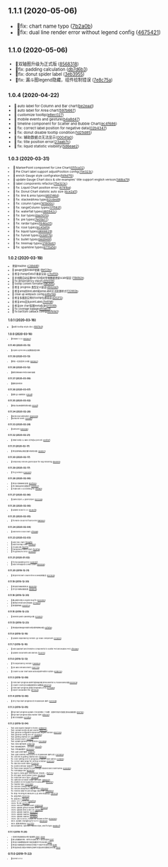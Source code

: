 ## <small>1.1.1 (2020-05-06)
- 🐞fix: chart name typo ([7b2a0b](https://github.com/antvis/G2Plot/commit/7b2a0b0))
- 🐞fix: dual line render error without legend config ([4675421](https://github.com/antvis/G2Plot/commit/4675421))

## <small>1.1.0 (2020-05-06)
- 🌟双轴图升级为正式版 ([8568318](https://github.com/antvis/G2Plot/commit/8568318))
- 🐞fix: padding calculation ([db7d6b3](https://github.com/antvis/G2Plot/commit/db7d6b3))
- 🐞fix: donut spider label ([3eb3955](https://github.com/antvis/G2Plot/commit/3eb3955))
- 🐞fix: 漏斗图legend隐藏，组件绘制错误 ([7e8c75a](https://github.com/antvis/G2Plot/commit/7e8c75a))

## <small>1.0.4 (2020-04-22)
- 🌟 auto label for Column and Bar chart([be2eaa1](https://github.com/antvis/G2Plot/commit/be2eaa1))
- 🌟 auto label for Area chart([597b667](https://github.com/antvis/G2Plot/commit/597b667))
- 🌟 customize tooltip([e8ec027](https://github.com/antvis/G2Plot/commit/e8ec027))
- 🌟 mobile events and gesture([b4a8d47](https://github.com/antvis/G2Plot/commit/b4a8d47))
- 🌟 timeline component for Scatter and Bubble Chart([ec4f686](https://github.com/antvis/G2Plot/commit/ec4f686))
- 🐞 fix: correct label position for negative data([02b4347](https://github.com/antvis/G2Plot/commit/02b4347))
- 🐞 fix: donut disable tooltip condition([1d25d85](https://github.com/antvis/G2Plot/commit/1d25d85))
- 🐞 fix: 辅助数据点无法显示([00041a0](https://github.com/antvis/G2Plot/commit/00041a0))
- 🐞 fix: title position error([23aab7c](https://github.com/antvis/G2Plot/commit/23aab7c))
- 🐞 fix: liquid statistic visibility([5d6eae2](https://github.com/antvis/G2Plot/commit/5d6eae2))

## <small>1.0.3 (2020-03-31)
- 🌟 MarkerPoint componnet for Line Chart([055ca32](https://github.com/antvis/G2Plot/commit/055ca32))
- 🌟 Pie Chart label support adjustPosition config([75e323c](https://github.com/antvis/G2Plot/commit/75e323c))
- 🌟 enrich Gauge style configration([fd9d7f0](https://github.com/antvis/G2Plot/commit/fd9d7f0))
- 📃 update Gauge Chart docs & site examples' title support english verison([1ddba79](https://github.com/antvis/G2Plot/commit/1ddba79))
- 🚧 label components refactor([75e323c](https://github.com/antvis/G2Plot/commit/a72849d))
- 🐞 fix: Liquid Chart position error ([8781ba](https://github.com/antvis/G2Plot/commit/8781ba9))
- 🐞 fix: Donut Chart statistic auto size ([6ce2a11](https://github.com/antvis/G2Plot/commit/6ce2a11))
- 🐞 fix: line & area types([d60146d](https://github.com/antvis/G2Plot/commit/d60146d))
- 🐞 fix: stackedArea type([62c6ed9](https://github.com/antvis/G2Plot/commit/62c6ed9))
- 🐞 fix: column types([165b00c](https://github.com/antvis/G2Plot/commit/165b00c))
- 🐞 fix: rangeColumn types([17f582f](https://github.com/antvis/G2Plot/commit/17f582f))
- 🐞 fix: waterfall types([d60942c](https://github.com/antvis/G2Plot/commit/d60942c))
- 🐞 fix: bar types([daa3070](https://github.com/antvis/G2Plot/commit/daa3070))
- 🐞 fix: pie types([7e05b77](https://github.com/antvis/G2Plot/commit/7e05b77))
- 🐞 fix: rardar types([f646a35](https://github.com/antvis/G2Plot/commit/f646a35))
- 🐞 fix: rose types([ec45ef9](https://github.com/antvis/G2Plot/commit/ec45ef9))
- 🐞 fix: liquid types([d666629](https://github.com/antvis/G2Plot/commit/d666629))
- 🐞 fix: funnel types([0cb8f7b](https://github.com/antvis/G2Plot/commit/0cb8f7b))
- 🐞 fix: bullet types([ded949f](https://github.com/antvis/G2Plot/commit/ded949f))
- 🐞 fix: treemap types([2180bd2](https://github.com/antvis/G2Plot/commit/2180bd2))
- 🐞 fix: sparkline types([d715a56](https://github.com/antvis/G2Plot/commit/d715a56))



## <small>1.0.2 (2020-03-19)
- 更新readme ([c2dbdd0](https://github.com/antvis/G2Plot/commit/c2dbdd0))
- 🐞 gauge去除lodash依赖 ([8bf22bc](https://github.com/antvis/G2Plot/commit/8bf22bc))
- 🐞 修复changeData不重新渲染 ([c7bd150](https://github.com/antvis/G2Plot/commit/c7bd150))
- 🐞 折线图自动设置min为0值时导致数据更新scale错误 ([70b0b2e](https://github.com/antvis/G2Plot/commit/70b0b2e))
- 🐞 fix denpendency import([491e498](https://github.com/antvis/G2Plot/commit/491e498))
- 🌟 tooltip content formatter([1d6264c](https://github.com/antvis/G2Plot/commit/1d6264c))
- 🐞 修复 progress 类型定义错误([4942ea3](https://github.com/antvis/G2Plot/commit/4942ea3))
- 🐞 修复area的lineLabel和areaLabel无法配置样式([132892b](https://github.com/antvis/G2Plot/commit/132892b))
- 🐞 clean up webpack config([a48a7dd](https://github.com/antvis/G2Plot/commit/a48a7dd))
- 🐞 修复多图表实例时tooltip位置错误([d202f12](https://github.com/antvis/G2Plot/commit/d202f12))
- 🐞 修复area丢失pointLabel([31e97d6](https://github.com/antvis/G2Plot/commit/31e97d6))
- 🐞 修复pie chart配置meta失效([0f15569](https://github.com/antvis/G2Plot/commit/0f15569))
- 🐞 fix coverage badage([d50abc8](https://github.com/antvis/G2Plot/commit/d50abc8))
- 🐞 fix barStyle callback config([8d7b0d3](https://github.com/antvis/G2Plot/commit/8d7b0d3))

## <small>1.0.1 (2020-03-16)
- 🌟add tooltip style doc ([f8879c9](https://github.com/antvis/G2Plot/commit/f8879c9))

## <small>1.0.0 (2020-03-16)
- 🌟release 1.0.0 ([e6d2a37](https://github.com/antvis/G2Plot/commit/d55b370))

## <small>0.11.40 (2020-03-13)</small>
- 🐞Liquid & process 必选数据类型判断

## <small>0.11.39 (2020-03-13)</small>
- 🐞修复一些类型定义问题 ([e6d2a37](https://github.com/antvis/G2Plot/commit/e6d2a37))

## <small>0.11.38 (2020-03-12)</small>
- 🐞移除饼图label中的lodash依赖

## <small>0.11.37 (2020-03-09)</small>
- 🌟重新发布版本

## <small>0.11.36 (2020-03-07)</small>
- 🌟更新 g2 依赖版本 ([51b3df](https://github.com/antvis/G2Plot/commit/2f8104a))

## <small>0.11.35 (2020-03-02)</small>
- 🌟修复词云图透明背景问题 ([51b3df](https://github.com/antvis/G2Plot/commit/51b3df))

## <small>0.11.34 (2020-02-28)</small>
- 🌟wordcloud animation ([d94d3dd](https://github.com/antvis/G2Plot/commit/d94d3dd))
- 🌟sunburst event ([1456a81](https://github.com/antvis/G2Plot/commit/1456a81))

## <small>0.11.33 (2020-02-28)</small>
- 🌟Sunburst ([5692ca6](https://github.com/antvis/G2Plot/commit/5692ca6))

## <small>0.11.32 (2020-02-21)</small>
- 🐞 饼图 tooltip 与 label 对外透出 percent ([365fd0f](https://github.com/antvis/G2Plot/commit/365fd0f))

## <small>0.11.31 (2020-02-17)</small>
- 🐞 修复瀑布图必需设置meta的问题 ([3669511](https://github.com/antvis/G2Plot/commit/3669511))

## <small>0.11.30 (2020-02-17)</small>
- 🐞 temporary remove geomCliper for svg rendering ([be69918](https://github.com/antvis/G2Plot/commit/be69918))

## <small>0.11.29 (2020-02-17)</small>
- 🐞 fix g version ([03a33d7](https://github.com/antvis/G2Plot/commit/03a33d7))

## <small>0.11.28 (2020-02-06)</small>
- 🐞 修复水波图图形剪裁 ([b93f605](https://github.com/antvis/G2Plot/commit/b93f605))
- 🐞 热力图legend位置错误 ([c989c87](https://github.com/antvis/G2Plot/commit/c989c87))
- 🐞 升级Scale 3.0之后的bug fix ([1f698b1](https://github.com/antvis/G2Plot/commit/1f698b1))


## <small>0.11.27 (2020-02-06)</small>
- 🐞 panelCliper => geomCliper ([52cc285](https://github.com/antvis/G2Plot/commit/52cc285c1f9427699e8a9b41fd4a749eefd40397))

## <small>0.11.26 (2020-02-06)</small>
- 🌟 update scale to 3.0 ([6538cfd](https://github.com/antvis/G2Plot/commit/6538cfd6d900ad886ac34ad8013b8d9a902184f3))

## <small>0.11.25 (2020-02-05)</small>
- 🐞 fix word-cloud not found error([1ad5d4c](https://github.com/antvis/G2Plot/commit/1ad5d4cc1f5a773e600b5c8905c29530c574ec96))

## <small>0.11.24 (2020-02-04)</small>
- 🌟 add word-cloud chart ([2f1baa9](https://github.com/antvis/G2Plot/pull/513/commits))

## <small>0.11.23 (2020-02-03)</small>
- 🌟 add rose chart ([f99aaf8](https://github.com/antvis/G2Plot/commit/f99aaf8))
- 🌟 add treemap chart ([703fba7](https://github.com/antvis/G2Plot/commit/703fba7))
- 🌟 对比漏斗图 ([fa411f2](https://github.com/antvis/G2Plot/commit/fa411f2))
- 🌟 transposed funnel chart ([f9cbf5b](https://github.com/antvis/G2Plot/commit/f9cbf5b))
- 🐞 fix guideLine error ([d310520](https://github.com/antvis/G2Plot/commit/d310520))

## <small>0.11.21 (2020-01-02)</small>
- 🐞 fix top padding error ([53de76f](https://github.com/antvis/G2Plot/commit/53de76f))
- 🌟 add overlapped combo chart ([c893594](https://github.com/antvis/G2Plot/commit/c893594))

## <small>0.11.20 (2019-12-31)</small>
- 🐞 修复miniChart-column time scale绘制错误 ([b00163b](https://github.com/antvis/G2Plot/commit/b00163b))

## <small>0.11.19 (2019-12-30)</small>
- 🐞 修复直方图绘制失效 ([d8097dc](https://github.com/antvis/G2Plot/commit/d8097dc))
- 🌟 优化折线图动画效果 ([4a8a028](https://github.com/antvis/G2Plot/commit/4a8a028))

## <small>0.11.18 (2019-12-30)</small>
- 🐞 散点图tooltip & legend bug fix ([b452862](https://github.com/antvis/G2Plot/commit/b452862))
- 🐞 移除util中的moment依赖 ([077a2c6](https://github.com/antvis/G2Plot/commit/077a2c6))
- 🌟 新增瀑布图 ([4c6d703](https://github.com/antvis/G2Plot/commit/4c6d703))

## <small>0.11.15 (2019-12-23)</small>
- 🐞 label参与auto-padding计算 ([0c566c1](https://github.com/antvis/G2Plot/commit/0c566c1))

## <small>0.11.13 (2019-12-23)</small>
- 🐞 修改条形图legend和tooltip顺序颠倒问题 ([e4f8f68](https://github.com/antvis/G2Plot/commit/e4f8f68))

## <small>0.11.9 (2019-12-16)</small>
- 🐞 update dependency version: g2 scale component ([23ca0ec](https://github.com/antvis/G2Plot/commit/23ca0ec))

## <small>0.11.7 (2019-12-16)</small>

- 🌟 add quadrant and trendline components to Scatter Plot and Bubble Plot ([2f6c8a0](https://github.com/antvis/G2Plot/commit/2f6c8a0))

- 🌟 update documents and demos ([f33071c](https://github.com/antvis/G2Plot/commit/f33071c))



## <small>0.11.6 (2019-12-12)</small>
- 🐞 fix dependency version ([1369b34](https://github.com/antvis/G2Plot/commit/1369b34))

- 🌟 pie label enhancement ([52e77c0](https://github.com/antvis/G2Plot/commit/52e77c0))

- 🌟 column & bar chart label add adjustPosition option ([e0bbc53](https://github.com/antvis/G2Plot/commit/e0bbc53))


## <small>0.11.5 (2019-12-09)</small>

- 🐞 miniChart-progress 使用代理shape解决mouseenter & mouseleave问题([63253c6](https://github.com/antvis/G2Plot/commit/63253c6))
- 🐞 column chart无法正确绘制timecat数据([2950739](https://github.com/antvis/G2Plot/commit/2950739))
- 🌟 miniChart-progress 更强大的update()方法 ([b77d489](https://github.com/antvis/G2Plot/commit/b77d489))
- 🌟 export declaration file ([6f73e29](https://github.com/antvis/G2Plot/commit/6f73e29))

## <small>0.11.4 (2019-12-06)</small>

- 🐞 优化 tinyChart-progress 的 mouseleave 事件 ([52512d8](https://github.com/antvis/G2Plot/commit/52512d8))

## <small>0.11.3 (2019-12-05)</small>

- 🌟tinyChart-progress update 方法支持第二个参数：更新时的样式配置,增加动画配置 ([b10719c](https://github.com/antvis/G2Plot/commit/b10719c))
- 🌟tinyChart-progress 增加 marker 组件 ([afe05e7](https://github.com/antvis/G2Plot/commit/afe05e7))
- 🌟 相关文档更新 ([e214f83](https://github.com/antvis/G2Plot/commit/e214f83))

## <small>0.11.2 (2019-12-04)</small>

- feat: add legend margin to theme ([4dba674](https://github.com/antvis/g2plot/commit/4dba674))
- feat: canvas events as plot events ([9bdc754](https://github.com/antvis/g2plot/commit/9bdc754))
- feat: general configration dpcument english version ([e607292](https://github.com/antvis/g2plot/commit/e607292))
- feat: general-config-doc en ([7626d12](https://github.com/antvis/g2plot/commit/7626d12))
- feat: getting-started-en ([d0d58e9](https://github.com/antvis/g2plot/commit/d0d58e9))
- feat: unbind event ([122812f](https://github.com/antvis/g2plot/commit/122812f))
- feat: update general-config docs ([c523986](https://github.com/antvis/g2plot/commit/c523986))
- feat: view 事件透传 ([e7ae72a](https://github.com/antvis/g2plot/commit/e7ae72a))
- feat: 增加图层事件，支持嵌套 ([01835f1](https://github.com/antvis/g2plot/commit/01835f1))
- feat: 字符串转数字 ([d594655](https://github.com/antvis/g2plot/commit/d594655))
- feat: 自定义组件事件 ([219ec11](https://github.com/antvis/g2plot/commit/219ec11))
- feat: 自定义组件的 mouseenter & mouseleave 事件分发 ([04c6894](https://github.com/antvis/g2plot/commit/04c6894))
- fix: cdn link in getting-started doc ([fa7a40e](https://github.com/antvis/g2plot/commit/fa7a40e))
- fix: color setting error in progress & support size option ([c31d91e](https://github.com/antvis/g2plot/commit/c31d91e))
- fix: correct data range for vertical scrollbar ([e2a02ac](https://github.com/antvis/g2plot/commit/e2a02ac))
- fix: dblClick event name ([f24b57b](https://github.com/antvis/g2plot/commit/f24b57b))
- fix: eventController 类型定义 ([f67f744](https://github.com/antvis/g2plot/commit/f67f744))
- fix: fixed scale ranges for percentage stacked bar/column/area ([4383eb2](https://github.com/antvis/g2plot/commit/4383eb2))
- fix: homepage link ([a24b7ee](https://github.com/antvis/g2plot/commit/a24b7ee))
- fix: layer & viewLayer eventParser 命名统一 ([fbcf212](https://github.com/antvis/g2plot/commit/fbcf212))
- fix: line layer event parser name ([e92a91e](https://github.com/antvis/g2plot/commit/e92a91e))
- fix: minichart docs typo ([0fbea36](https://github.com/antvis/g2plot/commit/0fbea36))
- fix: optimize scrollbar range calculate ([2ab4201](https://github.com/antvis/g2plot/commit/2ab4201))
- fix: position is not supported for axisLabel ([6872f57](https://github.com/antvis/g2plot/commit/6872f57))
- fix: readme typo ([2c532b9](https://github.com/antvis/g2plot/commit/2c532b9))
- fix: remove console log ([c79af35](https://github.com/antvis/g2plot/commit/c79af35))
- fix: remove sideEffects flag for now ([5f80695](https://github.com/antvis/g2plot/commit/5f80695))
- fix: reverse data for percentage stack bar ([36adb84](https://github.com/antvis/g2plot/commit/36adb84))
- fix: 修复 Pie Ring 的 labelLine 以及 area 的透明度 ([7af0ccd](https://github.com/antvis/g2plot/commit/7af0ccd))
- fix: 类型声明 ([7ec6cc8](https://github.com/antvis/g2plot/commit/7ec6cc8))
- fix: 类型定义 ([7f8eab3](https://github.com/antvis/g2plot/commit/7f8eab3))
- chore: 0.11.1 => 0.11.2 ([625af38](https://github.com/antvis/g2plot/commit/625af38))
- chore: fix lint ([d2f76c5](https://github.com/antvis/g2plot/commit/d2f76c5))
- chore: remove canvas event ([2888446](https://github.com/antvis/g2plot/commit/2888446))
- chore: update github release action ([df14c84](https://github.com/antvis/g2plot/commit/df14c84))
- chore: update links & site-en ([4ad6b4d](https://github.com/antvis/g2plot/commit/4ad6b4d))
- chore: update readme ([4e40699](https://github.com/antvis/g2plot/commit/4e40699))
- chore: update readme ([4aadd5c](https://github.com/antvis/g2plot/commit/4aadd5c))
- chore: update readme ([247ae84](https://github.com/antvis/g2plot/commit/247ae84))
- chore: use ACCESS_TOKEN for release action ([e0545e0](https://github.com/antvis/g2plot/commit/e0545e0))
- docs: update changelog for v0.11.1 ([be6d94d](https://github.com/antvis/g2plot/commit/be6d94d))
- docs: 更新资源地址 ([14271f0](https://github.com/antvis/g2plot/commit/14271f0))
- docs(readme): optimize readme style, and fix typo ([86db2cf](https://github.com/antvis/g2plot/commit/86db2cf))

## <small>0.11.1 (2019-11-26)</small>

- 🔥 官网文档和图表示例大量更新 [#287](https://github.com/antvis/G2Plot/pull/287), [#298](https://github.com/antvis/G2Plot/pull/298)
- 🌟 默认隐藏条形图、和百分比条形图 X 轴的刻度线 [#297](https://github.com/antvis/G2Plot/pull/297)
- 🐞 修复折线图数据标签中某些配置项不生效问题 [#290](https://github.com/antvis/G2Plot/pull/290)
- 🐞 修复折线图轴样式在响应式布局下可能不生效的问题 [#299](https://github.com/antvis/G2Plot/pull/299)
- 🐞 修复鼠标悬浮提示在图形边缘时可能出现位置错误的问题 [#302](https://github.com/antvis/G2Plot/pull/302)

## 0.11.0 (2019-11-22)

- 🌟G2Plot 0.11.0
